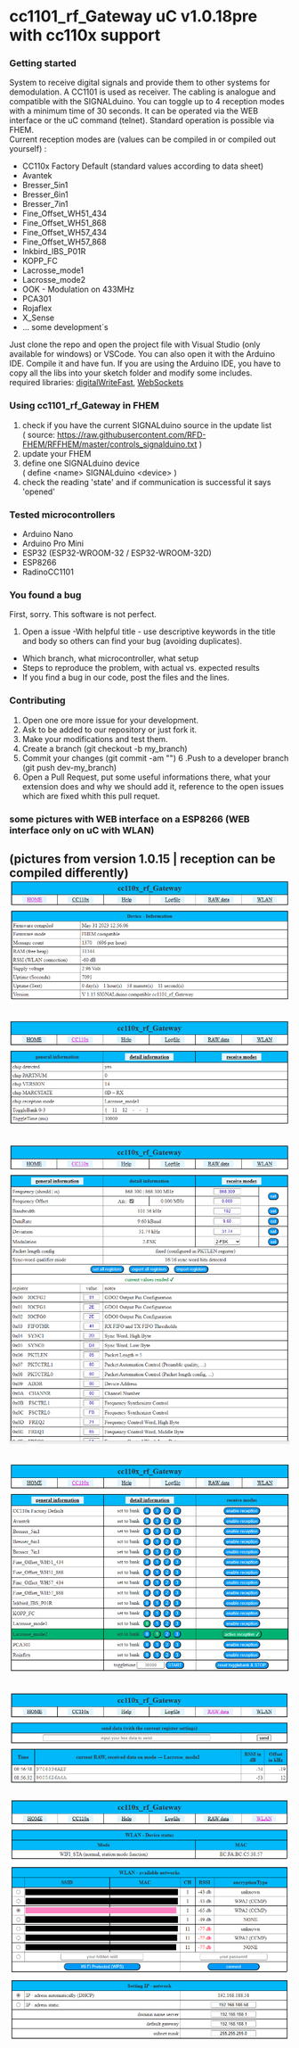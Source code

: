 # cc1101_rf_Gateway uC v1.0.18pre with cc110x support 

### Getting started


System to receive digital signals and provide them to other systems for demodulation. A CC1101 is used as receiver. The cabling is analogue and compatible with the SIGNALduino. You can toggle up to 4 reception modes with a minimum time of 30 seconds. It can be operated via the WEB interface or the uC command (telnet). Standard operation is possible via FHEM. <br>Current reception modes are (values can be compiled in or compiled out yourself) :
  - CC110x Factory Default (standard values according to data sheet)
  - Avantek
  - Bresser_5in1
  - Bresser_6in1
  - Bresser_7in1
  - Fine_Offset_WH51_434
  - Fine_Offset_WH51_868
  - Fine_Offset_WH57_434
  - Fine_Offset_WH57_868
  - Inkbird_IBS_P01R
  - KOPP_FC
  - Lacrosse_mode1
  - Lacrosse_mode2
  - OOK - Modulation on 433MHz
  - PCA301
  - Rojaflex
  - X_Sense
  - ... some development´s


Just clone the repo and open the project file with Visual Studio (only available for windows) or VSCode.
You can also open it with the Arduino IDE. 
Compile it and have fun.
If you are using the Arduino IDE, you have to copy all the libs into your sketch folder and modify some includes.<br>
required libraries: [digitalWriteFast](https://www.arduino.cc/reference/en/libraries/digitalwritefast/), [WebSockets](https://www.arduino.cc/reference/en/libraries/websockets/)

### Using cc1101_rf_Gateway in FHEM

1. check if you have the current SIGNALduino source in the update list <br> ( source: https://raw.githubusercontent.com/RFD-FHEM/RFFHEM/master/controls_signalduino.txt )
2. update your FHEM
3. define one SIGNALduino device <br> ( define \<name\> SIGNALduino \<device\> )
4. check the reading 'state' and if communication is successful it says 'opened'

### Tested microcontrollers

* Arduino Nano
* Arduino Pro Mini
* ESP32 (ESP32-WROOM-32 / ESP32-WROOM-32D)
* ESP8266
* RadinoCC1101


### You found a bug

First, sorry. This software is not perfect.
1. Open a issue
-With helpful title - use descriptive keywords in the title and body so others can find your bug (avoiding duplicates).
- Which branch, what microcontroller, what setup
- Steps to reproduce the problem, with actual vs. expected results
- If you find a bug in our code, post the files and the lines. 

### Contributing

1. Open one ore more issue for your development.
2. Ask to be added to our repository or just fork it.
3. Make your modifications and test them.
4. Create a branch (git checkout -b my_branch)
5. Commit your changes (git commit -am "<some description>")
6 .Push to a developer branch (git push dev-<xyz >my_branch)
7. Open a Pull Request, put some useful informations there, what your extension does and why we should add it, reference to the open issues which are fixed whith this pull requet.

  
### some pictures with WEB interface on a ESP8266 (WEB interface only on uC with WLAN)
  (pictures from version 1.0.15 | reception can be compiled differently)
  ![HOME](./screenshots/picture1.png)
  -
  ![CC110x](./screenshots/picture2.png)
  -
  ![CC110x register](./screenshots/picture3.png)
  -
  ![CC110x reception](./screenshots/picture4.png)
  -
  ![RAW data](./screenshots/picture5.png)
  -
  ![WLAN](./screenshots/picture6.png)
